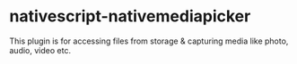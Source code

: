 # nativescript-nativemediapicker
This plugin is for accessing files from storage &amp; capturing media like photo, audio, video etc.
